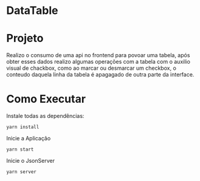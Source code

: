 # DataTable


# Projeto
Realizo o consumo de uma api no frontend para povoar uma tabela, após obter esses dados realizo algumas operações com a tabela com o auxilio visual de chackbox, como ao marcar ou desmarcar um checkbox, o conteudo daquela linha da tabela é apagagado de outra parte da interface.

# Como Executar
Instale todas as dependências:
```
yarn install
```
Inicie a Aplicação
```
yarn start
```
Inicie o JsonServer
```
yarn server
```
